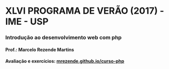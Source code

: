 # XLVI PROGRAMA DE VERÃO (2017) - IME - USP
### Introdução ao desenvolvimento web com php
#### Prof.: Marcelo Rezende Martins
#### Avaliação e exercícios: [mrezende.github.io/curso-php](https://mrezende.github.io/curso-php/)
